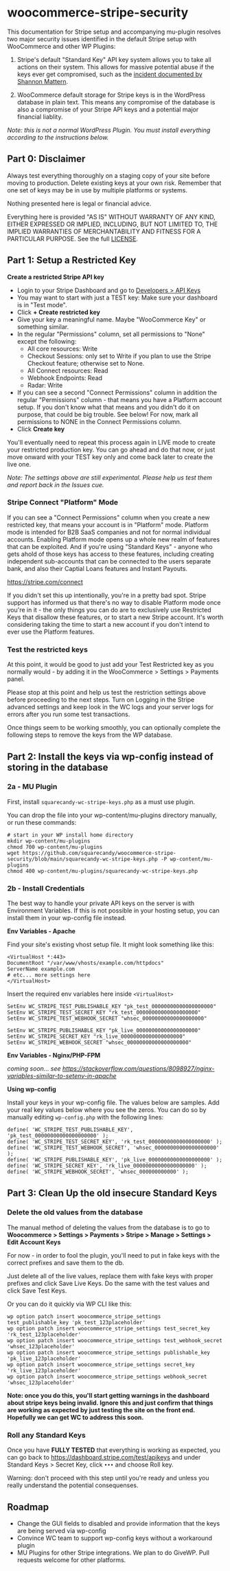 # woocommerce-stripe-security

This documentation for Stripe setup and accompanying mu-plugin resolves two major security issues identified in the default Stripe setup with WooCommerce and other WP Plugins:

1) Stripe's default "Standard Key" API key system allows you to take all actions on their system. This allows for massive potential abuse if the keys ever get compromised, such as the [incident documented by Shannon Mattern](https://webdesigneracademy.com/my-stripe-account-was-hacked-and-stripe-said-i-have-to-repay-70k/).

2) WooCommerce default storage for Stripe keys is in the WordPress database in plain text. This means any compromise of the database is also a compromise of your Stripe API keys and a potential major financial liablity.

*Note: this is not a normal WordPress Plugin. You must install everything according to the instructions below.*

## Part 0: Disclaimer

Always test everything thoroughly on a staging copy of your site before moving to production.
Delete existing keys at your own risk. Remember that one set of keys may be in use by multiple platforms or systems.

Nothing presented here is legal or financial advice.

Everything here is provided "AS IS" WITHOUT WARRANTY
OF ANY KIND, EITHER EXPRESSED OR IMPLIED, INCLUDING, BUT NOT LIMITED TO,
THE IMPLIED WARRANTIES OF MERCHANTABILITY AND FITNESS FOR A PARTICULAR
PURPOSE. See the full [LICENSE](https://github.com/squarecandy/woocommerce-stripe-security/blob/main/LICENSE).

## Part 1: Setup a Restricted Key

**Create a restricted Stripe API key**

* Login to your Stripe Dashboard and go to [Developers > API Keys](https://dashboard.stripe.com/test/apikeys)
* You may want to start with just a TEST key: Make sure your dashboard is in "Test mode".
* Click **+ Create restricted key**
* Give your key a meaningful name. Maybe "WooCommerce Key" or something similar.
* In the regular "Permissions" column, set all permissions to "None" except the following:
    * All core resources: Write
    * Checkout Sessions: only set to Write if you plan to use the Stripe Checkout feature; otherwise set to None.
    * All Connect resources: Read
    * Webhook Endpoints: Read
    * Radar: Write
* If you can see a second "Connect Permissions" column in addition the regular "Permissions" column - that means you have a Platform account setup. If you don't know what that means and you didn't do it on purpose, that could be big trouble. See below! For now, mark all permissions to NONE in the Connect Permissions column.
* Click **Create key**

You'll eventually need to repeat this process again in LIVE mode to create your restricted production key. You can go ahead and do that now, or just move onward with your TEST key only and come back later to create the live one.

_Note: The settings above are still experimental. Please help us test them and report back in the Issues cue._

### Stripe Connect "Platform" Mode

If you can see a "Connect Permissions" column when you create a new restricted key, that means your account is in "Platform" mode.
Platform mode is intended for B2B SaaS companies and not for normal individual accounts. Enabling Platform mode opens up a whole new realm of features that can be exploited. And if you're using "Standard Keys" - anyone who gets ahold of those keys has access to these features, including creating independent sub-accounts that can be connected to the users separate bank, and also their Captial Loans features and Instant Payouts.

https://stripe.com/connect

If you didn't set this up intentionally, you're in a pretty bad spot. Stripe support has informed us that there's no way to disable Platform mode once you're in it - the only things you can do are to exclusively use Restricted Keys that disallow these features, or to start a new Stripe account. It's worth considering taking the time to start a new account if you don't intend to ever use the Platform features.

  
### Test the restricted keys

At this point, it would be good to just add your Test Restricted key as you normally would - by adding it in the WooCommerce > Settings > Payments panel.

Please stop at this point and help us test the restriction settings above before proceeding to the next steps. Turn on Logging in the Stripe advanced settings and keep look in the WC logs and your server logs for errors after you run some test transactions.

Once things seem to be working smoothly, you can optionally complete the following steps to remove the keys from the WP database.

  
## Part 2: Install the keys via wp-config instead of storing in the database

### 2a - MU Plugin

First, install `squarecandy-wc-stripe-keys.php` as a must use plugin.

You can drop the file into your wp-content/mu-plugins directory manually, or run these commands:

```
# start in your WP install home directory
mkdir wp-content/mu-plugins
chmod 700 wp-content/mu-plugins
wget https://github.com/squarecandy/woocommerce-stripe-security/blob/main/squarecandy-wc-stripe-keys.php -P wp-content/mu-plugins
chmod 400 wp-content/mu-plugins/squarecandy-wc-stripe-keys.php
```

### 2b - Install Credentials

The best way to handle your private API keys on the server is with Environment Variables. If this is not possible in your hosting setup, you can install them in your wp-config file instead.

**Env Variables - Apache**

Find your site's existing vhost setup file. It might look something like this:

```
<VirtualHost *:443>
DocumentRoot "/var/www/vhosts/example.com/httpdocs"
ServerName example.com
# etc... more settings here
</VirtualHost>
```

Insert the required env variables here inside `<VirtualHost>`

```
SetEnv WC_STRIPE_TEST_PUBLISHABLE_KEY "pk_test_00000000000000000000"
SetEnv WC_STRIPE_TEST_SECRET_KEY "rk_test_00000000000000000000"
SetEnv WC_STRIPE_TEST_WEBHOOK_SECRET "whsec_00000000000000000000"

SetEnv WC_STRIPE_PUBLISHABLE_KEY "pk_live_00000000000000000000"
SetEnv WC_STRIPE_SECRET_KEY "rk_live_00000000000000000000"
SetEnv WC_STRIPE_WEBHOOK_SECRET "whsec_00000000000000000000"
```

**Env Variables - Nginx/PHP-FPM**

_coming soon... see https://stackoverflow.com/questions/8098927/nginx-variables-similar-to-setenv-in-apache_

**Using wp-config**

Install your keys in your wp-config file. The values below are samples. Add your real key values below where you see the zeros.
You can do so by manually editing `wp-config.php` with the following lines:

```
define( 'WC_STRIPE_TEST_PUBLISHABLE_KEY', 'pk_test_00000000000000000000' );
define( 'WC_STRIPE_TEST_SECRET_KEY', 'rk_test_00000000000000000000' );
define( 'WC_STRIPE_TEST_WEBHOOK_SECRET', 'whsec_00000000000000000000' );
define( 'WC_STRIPE_PUBLISHABLE_KEY', 'pk_live_00000000000000000000' );
define( 'WC_STRIPE_SECRET_KEY', 'rk_live_00000000000000000000' );
define( 'WC_STRIPE_WEBHOOK_SECRET', 'whsec_000000000000' );
```

  
## Part 3: Clean Up the old insecure Standard Keys

### Delete the old values from the database

The manual method of deleting the values from the database is to go to  
**Woocommerce > Settings > Payments > Stripe > Manage > Settings > Edit Account Keys**

For now - in order to fool the plugin, you'll need to put in fake keys with the correct prefixes and save them to the db.

Just delete all of the live values, replace them with fake keys with proper prefixes and click Save Live Keys. Do the same with the test values and click Save Test Keys.

Or you can do it quickly via WP CLI like this:

```
wp option patch insert woocommerce_stripe_settings test_publishable_key 'pk_test_123placeholder'
wp option patch insert woocommerce_stripe_settings test_secret_key 'rk_test_123placeholder'
wp option patch insert woocommerce_stripe_settings test_webhook_secret 'whsec_123placeholder'
wp option patch insert woocommerce_stripe_settings publishable_key 'pk_live_123placeholder'
wp option patch insert woocommerce_stripe_settings secret_key 'rk_live_123placeholder'
wp option patch insert woocommerce_stripe_settings webhook_secret 'whsec_123placeholder'
```

**Note: once you do this, you'll start getting warnings in the dashboard about stripe keys being invalid. Ignore this and just confirm that things are working as expected by just testing the site on the front end. Hopefully we can get WC to address this soon.**

### Roll any Standard Keys

Once you have **FULLY TESTED** that everything is working as expected, you can go back to https://dashboard.stripe.com/test/apikeys and under Standard Keys > Secret Key, click `•••` and choose Roll key. 

Warning: don't proceed with this step until you're ready and unless you really understand the potential consequenses.

## Roadmap

* Change the GUI fields to disabled and provide information that the keys are being served via wp-config
* Convince WC team to support wp-config keys without a workaround plugin
* MU Plugins for other Stripe integrations. We plan to do GiveWP. Pull requests welcome for other platforms.
